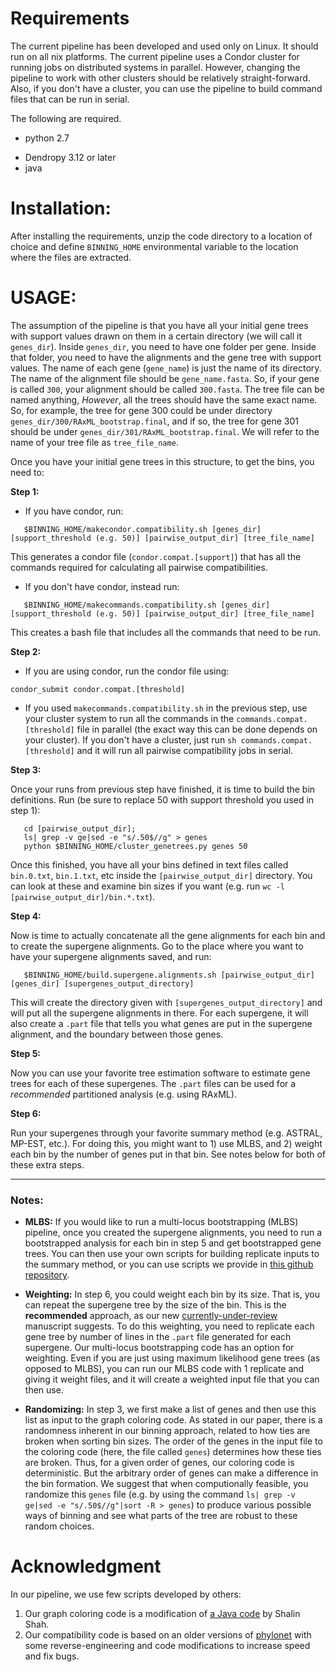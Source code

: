 Requirements
==========
The current pipeline has been developed and used only on Linux. It should run on all nix platforms.
The current pipeline uses a Condor cluster for running jobs on distributed systems in parallel.
However, changing the pipeline to work with other clusters should be relatively straight-forward. Also, if you don't have a cluster, you can use the pipeline to build command files that can be run in serial. 

The following are required.

 * python 2.7
 - Dendropy 3.12 or later
 - java 


Installation:
=========
After installing the requirements, unzip the code directory to a location of choice and define `BINNING_HOME`
environmental variable to the location where the files are extracted. 

USAGE:
========
The assumption of the pipeline is that you have all your initial gene trees with support values drawn on them
in a certain directory (we will call it `genes_dir`). Inside `genes_dir`, you need to have one folder per gene. 
Inside that folder, you need to have the alignments and the gene tree with support values. The name of each 
gene (`gene_name`) is just the name of its directory. The name of the alignment file should be `gene_name.fasta`.
So, if your gene is called `300`, your alignment should be called `300.fasta`. The tree file can be named anything, 
*However*, all the trees should have the same exact name. So, for example, the tree for gene 300 could be under
directory `genes_dir/300/RAxML_bootstrap.final`, and if so, the tree for gene 301 should be under
`genes_dir/301/RAxML_bootstrap.final`. We will refer to the name of your tree file as `tree_file_name`.

Once you have your initial gene trees in this structure, to get the bins, you need to:


**Step 1:**
 
  * If you have condor, run:
    
``` 
   $BINNING_HOME/makecondor.compatibility.sh [genes_dir] [support_threshold (e.g. 50)] [pairwise_output_dir] [tree_file_name]
``` 

This generates a condor file (`condor.compat.[support]`) that has all the commands required for calculating all pairwise compatibilities.

  * If you don't have condor, instead run:
    
``` 
   $BINNING_HOME/makecommands.compatibility.sh [genes_dir] [support_threshold (e.g. 50)] [pairwise_output_dir] [tree_file_name]
```
   This creates a bash file that includes all the commands that need to be run.
    
**Step 2:** 

 * If you are using condor, run the condor file using: 

```condor_submit condor.compat.[threshold]```

 * If you used `makecommands.compatibility.sh` in the previous step, use your cluster system to run all the commands in the `commands.compat.[threshold]` file in parallel (the exact way this can be done depends on your cluster). 
   If you don't have a cluster, just run `sh commands.compat.[threshold]` and it will run all pairwise compatibility jobs in serial.  

**Step 3:** 

Once your runs from previous step have finished, it is time to build the bin definitions. Run (be sure to replace 50 with support threshold you used in step 1):

``` 
   cd [pairwise_output_dir]; 
   ls| grep -v ge|sed -e "s/.50$//g" > genes   
   python $BINNING_HOME/cluster_genetrees.py genes 50
```
  
Once this finished, you have all your bins defined in text files called `bin.0.txt`, `bin.1.txt`, etc inside the `[pairwise_output_dir]` directory. 
  You can look at these and examine bin sizes if you want (e.g. run `wc -l [pairwise_output_dir]/bin.*.txt`). 

**Step 4:** 

Now is time to actually concatenate all the gene alignments for each bin and to create the supergene alignments.
   Go to the place where you want to have your supergene alignments saved, and run:
   
```
   $BINNING_HOME/build.supergene.alignments.sh [pairwise_output_dir] [genes_dir] [supergenes_output_directory]
``` 
   This will create the directory given with `[supergenes_output_directory]` and will put all the supergene alignments in there. 
   For each supergene, it will also create a `.part` file that tells you what genes are put in the supergene alignment, and the boundary between those genes.

**Step 5:** 

Now you can use your favorite tree estimation software to estimate gene trees for each of these supergenes. The `.part` files can be used for a *recommended* partitioned analysis (e.g. using RAxML).

**Step 6:** 

Run your supergenes through your favorite summary method (e.g. ASTRAL, MP-EST, etc.). For doing this, you might want to 1) use MLBS, and 2) weight each bin by the number of genes put in that bin. See notes below for both of these extra steps.

---
### Notes:

* **MLBS:** If you would like to run a multi-locus bootstrapping (MLBS) pipeline, once you created the supergene alignments, you need to run a bootstrapped analysis for each bin in step 5 and get bootstrapped gene trees. You can then use your own scripts for building replicate inputs to the summary method, or you can use scripts we provide in [this github repository](https://github.com/smirarab/multi-locus-bootstrapping).

* **Weighting:** In step 6, you could weight each bin by its size. That is, you can repeat the supergene tree by the size of the bin. This is the **recommended** approach, as our new [currently-under-review](http://arxiv.org/abs/1412.5454) manuscript suggests. To do this weighting, you need to replicate each gene tree by number of lines in the `.part` file generated for each supergene. Our multi-locus bootstrapping code has an option for weighting. Even if you are just using maximum likelihood gene trees (as opposed to MLBS), you can run our MLBS code with 1 replicate and giving it weight files, and it will create a weighted input file that you can then use. 

* **Randomizing:** In step 3, we first make a list of genes and then use this list as input to the graph coloring code. As stated in our paper, there is a randomness inherent in our binning approach, related to how ties are broken when sorting bin sizes. The order of the genes in the input file to the coloring code (here, the file called `genes`) determines how these ties are broken. Thus, for a given order of genes, our coloring code is deterministic. But the arbitrary order of genes can make a difference in the bin formation. We suggest that when computionally feasible, you randomize this `genes` file  (e.g. by using the command `ls| grep -v ge|sed -e "s/.50$//g"|sort -R > genes`) to produce various possible ways of binning and see what parts of the tree are robust to these random choices. 

Acknowledgment
========
In our pipeline, we use few scripts developed by others:

1. Our graph coloring code is a modification of [a Java code](http://shah.freeshell.org/graphcoloring/) by Shalin Shah.
2. Our compatibility code is based on an older versions of [phylonet](http://bioinfo.cs.rice.edu/phylonet) with some reverse-engineering and code modifications to increase speed and fix bugs. 
